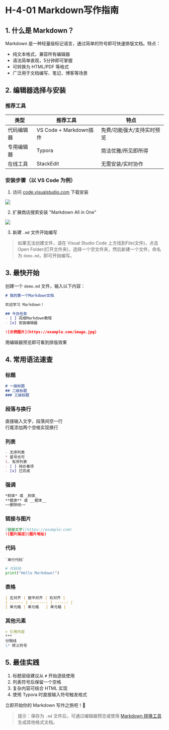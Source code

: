 # H-4-01 Markdown写作指南


## 1. 什么是 Markdown？
Markdown 是一种轻量级标记语言，通过简单的符号即可快速排版文档。特点：
- 纯文本格式，兼容所有编辑器
- 语法简单直观，5分钟即可掌握
- 可转换为 HTML/PDF 等格式
- 广泛用于文档编写、笔记、博客等场景

## 2. 编辑器选择与安装
### 推荐工具
| 类型       | 推荐工具                 | 特点                          |
|------------|--------------------------|-------------------------------|
| 代码编辑器 | VS Code + Markdown插件   | 免费/功能强大/支持实时预览     |
| 专用编辑器 | Typora                   | 简洁优雅/所见即所得            |
| 在线工具   | StackEdit                | 无需安装/实时协作              |

### 安装步骤（以 VS Code 为例）
1. 访问 [code.visualstudio.com](https://code.visualstudio.com/) 下载安装

![](https://cdn.seimo.cn/20250504184241.png)

2. 扩展商店搜索安装 "Markdown All in One"

![](https://cdn.seimo.cn/20250504184512.png)

3. 新建 `.md` 文件开始编写
> 如果无法创建文件，请在 Visual Studio Code 上方找到File(文件)，点击 Open Folder(打开文件夹)，选择一个空文件夹，然后新建一个文件，命名为 `demo.md`，即可开始编写。

## 3. 最快开始
创建一个 `demo.md` 文件，输入以下内容：
```markdown
# 我的第一个Markdown文档

欢迎学习 Markdown！

## 今日任务
- [ ] 完成Markdown教程
- [x] 安装编辑器

![示例图片](https://example.com/image.jpg)
```
用编辑器预览即可看到排版效果

## 4. 常用语法速查
### 标题
```markdown
# 一级标题
## 二级标题
### 三级标题
```

### 段落与换行
直接输入文字，段落间空一行  
行尾添加两个空格实现换行

### 列表
```markdown
- 无序列表
* 星号也可
1. 有序列表
- [ ] 待办事项
- [x] 已完成
```

### 强调
```markdown
*斜体* 或 _斜体_
**粗体** 或 __粗体__
~~删除线~~
```

### 链接与图片
```markdown
[链接文字](https://example.com)
![图片描述](图片地址)
```

### 代码
`` `单行代码` ``
```python
# 代码块
print("Hello Markdown!")
```

### 表格
```markdown
| 左对齐 | 居中对齐 | 右对齐 |
| :----- | :------: | -----: |
| 单元格 | 单元格   | 单元格 |
```

### 其他元素
```markdown
> 引用内容
***
分隔线
\* 转义符号
```

## 5. 最佳实践
1. 标题层级建议从 `#` 开始逐级使用
2. 列表符号后保留一个空格
3. 复杂内容可结合 HTML 实现
4. 使用 Typora 时直接输入符号触发格式

立即开始你的 Markdown 写作之旅吧！🚀


> 提示：保存为 `.md` 文件后，可通过编辑器预览或使用 [Markdown 转换工具](https://markdown.com.cn/) 生成其他格式文档。